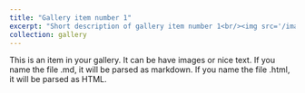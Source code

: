 ```yaml
---
title: "Gallery item number 1"
excerpt: "Short description of gallery item number 1<br/><img src='/images/500x300.png'>"
collection: gallery
---
```


This is an item in your gallery. It can be have images or nice text. If you name the file .md, it will be parsed as markdown. If you name the file .html, it will be parsed as HTML.